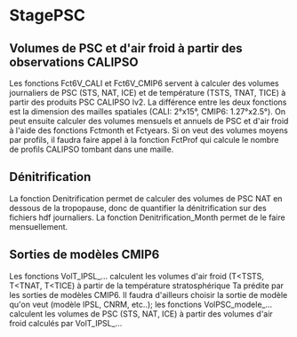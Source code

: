 # StagePSC

## Volumes de PSC et d'air froid à partir des observations CALIPSO

Les fonctions Fct6V_CALI et Fct6V_CMIP6 servent à calculer des volumes journaliers de PSC (STS, NAT, ICE) et de température (TSTS, TNAT, TICE) à partir des produits PSC CALIPSO lv2. La différence entre les deux fonctions est la dimension des mailles spatiales (CALI: 2°x15°, CMIP6: 1.27°x2.5°).
On peut ensuite calculer des volumes mensuels et annuels de PSC et d'air froid à l'aide des fonctions Fctmonth et Fctyears. 
Si on veut des volumes moyens par profils, il faudra faire appel à la fonction FctProf qui calcule le nombre de profils CALIPSO tombant dans une maille.

## Dénitrification

La fonction Denitrification permet de calculer des volumes de PSC NAT en dessous de la tropopause, donc de quantifier la dénitrification sur des fichiers hdf journaliers. La fonction Denitrification_Month permet de le faire mensuellement. 

## Sorties de modèles CMIP6

Les fonctions VolT_IPSL_... calculent les volumes d'air froid (T<TSTS, T<TNAT, T<TICE) à partir de la température stratosphérique Ta prédite par les sorties de modèles CMIP6. Il faudra d'ailleurs choisir la sortie de modèle qu'on veut (modèle IPSL, CNRM, etc..); les fonctions VolPSC_modele_... calculent les volumes de PSC (STS, NAT, ICE) à partir des volumes d'air froid calculés par VolT_IPSL_...
